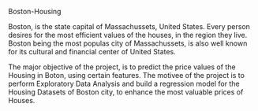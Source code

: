 Boston-Housing

Boston, is the state capital of Massachussets, United States. Every person desires for the most efficient values of the houses, in the region they live. Boston being the most populas city of Massachussets, is also well known for its cultural and financial center of United States.

The major objective of the project, is to predict the price values of the Housing in Boton, using certain features. The motivee of the project is to perform Exploratory Data Analysis and build a regression model for the Housing Datasets of Boston city, to enhance the most valuable prices of Houses.
